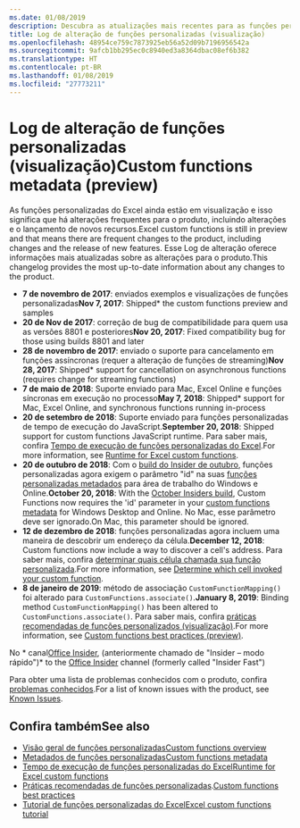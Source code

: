 ```yaml
---
ms.date: 01/08/2019
description: Descubra as atualizações mais recentes para as funções personalizadas do Excel.
title: Log de alteração de funções personalizadas (visualização)
ms.openlocfilehash: 48954ce759c7873925eb56a52d09b7196956542a
ms.sourcegitcommit: 9afcb1bb295ec0c8940ed3a8364dbac08ef6b382
ms.translationtype: HT
ms.contentlocale: pt-BR
ms.lasthandoff: 01/08/2019
ms.locfileid: "27773211"
---
```

# <a name="custom-functions-changelog-preview"></a><span data-ttu-id="94739-103">Log de alteração de funções personalizadas (visualização)</span><span class="sxs-lookup"><span data-stu-id="94739-103">Custom functions metadata (preview)</span></span>

<span data-ttu-id="94739-104">As funções personalizadas do Excel ainda estão em visualização e isso significa que há alterações frequentes para o produto, incluindo alterações e o lançamento de novos recursos.</span><span class="sxs-lookup"><span data-stu-id="94739-104">Excel custom functions is still in preview and that means there are frequent changes to the product, including changes and the release of new features.</span></span> <span data-ttu-id="94739-105">Esse Log de alteração oferece informações mais atualizadas sobre as alterações para o produto.</span><span class="sxs-lookup"><span data-stu-id="94739-105">This changelog provides the most up-to-date information about any changes to the product.</span></span>

- <span data-ttu-id="94739-106">**7 de novembro de 2017**: enviados exemplos e visualizações de funções personalizadas</span><span class="sxs-lookup"><span data-stu-id="94739-106">**Nov 7, 2017**: Shipped\* the custom functions preview and samples</span></span>
- <span data-ttu-id="94739-107">**20 de Nov de 2017**: correção de bug de compatibilidade para quem usa as versões 8801 e posteriores</span><span class="sxs-lookup"><span data-stu-id="94739-107">**Nov 20, 2017**: Fixed compatibility bug for those using builds 8801 and later</span></span>
- <span data-ttu-id="94739-108">**28 de novembro de 2017**: enviado o suporte para cancelamento em funções assíncronas (requer a alteração de funções de streaming)</span><span class="sxs-lookup"><span data-stu-id="94739-108">**Nov 28, 2017**: Shipped\* support for cancellation on asynchronous functions (requires change for streaming functions)</span></span>
- <span data-ttu-id="94739-109">**7 de maio de 2018**: Suporte enviado para Mac, Excel Online e funções síncronas em execução no processo</span><span class="sxs-lookup"><span data-stu-id="94739-109">**May 7, 2018**: Shipped\* support for Mac, Excel Online, and synchronous functions running in-process</span></span>
- <span data-ttu-id="94739-110">**20 de setembro de 2018**: Suporte enviado para funções personalizadas de tempo de execução do JavaScript.</span><span class="sxs-lookup"><span data-stu-id="94739-110">**September 20, 2018**: Shipped support for custom functions JavaScript runtime.</span></span> <span data-ttu-id="94739-111">Para saber mais, confira [Tempo de execução de funções personalizadas do Excel](custom-functions-runtime.md).</span><span class="sxs-lookup"><span data-stu-id="94739-111">For more information, see [Runtime for Excel custom functions](custom-functions-runtime.md).</span></span>
- <span data-ttu-id="94739-112">**20 de outubro de 2018**: Com o [build do Insider de outubro](https://support.office.com/pt-BR/article/what-s-new-for-office-insiders-c152d1e2-96ff-4ce9-8c14-e74e13847a24), funções personalizadas agora exigem o parâmetro "id" na suas [funções personalizadas metadados](custom-functions-json.md) para área de trabalho do Windows e Online.</span><span class="sxs-lookup"><span data-stu-id="94739-112">**October 20, 2018**: With the [October Insiders build](https://support.office.com/pt-BR/article/what-s-new-for-office-insiders-c152d1e2-96ff-4ce9-8c14-e74e13847a24), Custom Functions now requires the 'id' parameter in your [custom functions metadata](custom-functions-json.md) for Windows Desktop and Online.</span></span> <span data-ttu-id="94739-113">No Mac, esse parâmetro deve ser ignorado.</span><span class="sxs-lookup"><span data-stu-id="94739-113">On Mac, this parameter should be ignored.</span></span>
- <span data-ttu-id="94739-114">**12 de dezembro de 2018**: funções personalizadas agora incluem uma maneira de descobrir um endereço da célula.</span><span class="sxs-lookup"><span data-stu-id="94739-114">**December 12, 2018**: Custom functions now include a way to discover a cell's address.</span></span> <span data-ttu-id="94739-115">Para saber mais, confira [determinar quais célula chamada sua função personalizada](custom-functions-overview.md#determine-which-cell-invoked-your-custom-function).</span><span class="sxs-lookup"><span data-stu-id="94739-115">For more information, see [Determine which cell invoked your custom function](custom-functions-overview.md#determine-which-cell-invoked-your-custom-function).</span></span>
- <span data-ttu-id="94739-116">**8 de janeiro de 2019**: método de associação `CustomFunctionMapping()` foi alterado para `CustomFunctions.associate()`.</span><span class="sxs-lookup"><span data-stu-id="94739-116">**January 8, 2019**: Binding method `CustomFunctionMapping()` has been altered to `CustomFunctions.associate()`.</span></span> <span data-ttu-id="94739-117">Para saber mais, confira [práticas recomendadas de funções personalizados (visualização)](custom-functions-best-practices.md).</span><span class="sxs-lookup"><span data-stu-id="94739-117">For more information, see [Custom functions best practices (preview)](custom-functions-best-practices.md).</span></span>

<span data-ttu-id="94739-118">No \* canal[Office Insider](https://products.office.com/office-insider), (anteriormente chamado de "Insider – modo rápido")</span><span class="sxs-lookup"><span data-stu-id="94739-118">\* to the [Office Insider](https://products.office.com/office-insider) channel (formerly called "Insider Fast")</span></span>

<span data-ttu-id="94739-119">Para obter uma lista de problemas conhecidos com o produto, confira [problemas conhecidos](custom-functions-overview.md#known-issues).</span><span class="sxs-lookup"><span data-stu-id="94739-119">For a list of known issues with the product, see [Known Issues](custom-functions-overview.md#known-issues).</span></span> 

## <a name="see-also"></a><span data-ttu-id="94739-120">Confira também</span><span class="sxs-lookup"><span data-stu-id="94739-120">See also</span></span>

* [<span data-ttu-id="94739-121">Visão geral de funções personalizadas</span><span class="sxs-lookup"><span data-stu-id="94739-121">Custom functions overview</span></span>](custom-functions-overview.md)
* [<span data-ttu-id="94739-122">Metadados de funções personalizadas</span><span class="sxs-lookup"><span data-stu-id="94739-122">Custom functions metadata</span></span>](custom-functions-json.md)
* [<span data-ttu-id="94739-123">Tempo de execução de funções personalizadas do Excel</span><span class="sxs-lookup"><span data-stu-id="94739-123">Runtime for Excel custom functions</span></span>](custom-functions-runtime.md)
* <span data-ttu-id="94739-124">[Práticas recomendadas de funções personalizadas](custom-functions-best-practices.md).</span><span class="sxs-lookup"><span data-stu-id="94739-124">[Custom functions best practices](custom-functions-best-practices.md)</span></span>
* [<span data-ttu-id="94739-125">Tutorial de funções personalizadas do Excel</span><span class="sxs-lookup"><span data-stu-id="94739-125">Excel custom functions tutorial</span></span>](../tutorials/excel-tutorial-create-custom-functions.md)

